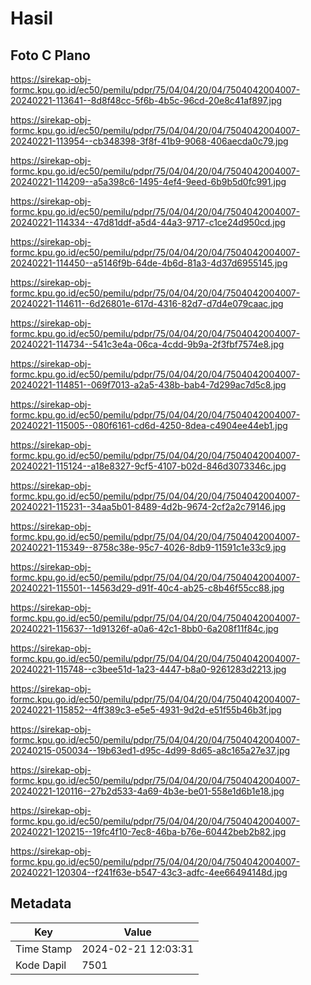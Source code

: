 # Hasil

## Foto C Plano

https://sirekap-obj-formc.kpu.go.id/ec50/pemilu/pdpr/75/04/04/20/04/7504042004007-20240221-113641--8d8f48cc-5f6b-4b5c-96cd-20e8c41af897.jpg

https://sirekap-obj-formc.kpu.go.id/ec50/pemilu/pdpr/75/04/04/20/04/7504042004007-20240221-113954--cb348398-3f8f-41b9-9068-406aecda0c79.jpg

https://sirekap-obj-formc.kpu.go.id/ec50/pemilu/pdpr/75/04/04/20/04/7504042004007-20240221-114209--a5a398c6-1495-4ef4-9eed-6b9b5d0fc991.jpg

https://sirekap-obj-formc.kpu.go.id/ec50/pemilu/pdpr/75/04/04/20/04/7504042004007-20240221-114334--47d81ddf-a5d4-44a3-9717-c1ce24d950cd.jpg

https://sirekap-obj-formc.kpu.go.id/ec50/pemilu/pdpr/75/04/04/20/04/7504042004007-20240221-114450--a5146f9b-64de-4b6d-81a3-4d37d6955145.jpg

https://sirekap-obj-formc.kpu.go.id/ec50/pemilu/pdpr/75/04/04/20/04/7504042004007-20240221-114611--6d26801e-617d-4316-82d7-d7d4e079caac.jpg

https://sirekap-obj-formc.kpu.go.id/ec50/pemilu/pdpr/75/04/04/20/04/7504042004007-20240221-114734--541c3e4a-06ca-4cdd-9b9a-2f3fbf7574e8.jpg

https://sirekap-obj-formc.kpu.go.id/ec50/pemilu/pdpr/75/04/04/20/04/7504042004007-20240221-114851--069f7013-a2a5-438b-bab4-7d299ac7d5c8.jpg

https://sirekap-obj-formc.kpu.go.id/ec50/pemilu/pdpr/75/04/04/20/04/7504042004007-20240221-115005--080f6161-cd6d-4250-8dea-c4904ee44eb1.jpg

https://sirekap-obj-formc.kpu.go.id/ec50/pemilu/pdpr/75/04/04/20/04/7504042004007-20240221-115124--a18e8327-9cf5-4107-b02d-846d3073346c.jpg

https://sirekap-obj-formc.kpu.go.id/ec50/pemilu/pdpr/75/04/04/20/04/7504042004007-20240221-115231--34aa5b01-8489-4d2b-9674-2cf2a2c79146.jpg

https://sirekap-obj-formc.kpu.go.id/ec50/pemilu/pdpr/75/04/04/20/04/7504042004007-20240221-115349--8758c38e-95c7-4026-8db9-11591c1e33c9.jpg

https://sirekap-obj-formc.kpu.go.id/ec50/pemilu/pdpr/75/04/04/20/04/7504042004007-20240221-115501--14563d29-d91f-40c4-ab25-c8b46f55cc88.jpg

https://sirekap-obj-formc.kpu.go.id/ec50/pemilu/pdpr/75/04/04/20/04/7504042004007-20240221-115637--1d91326f-a0a6-42c1-8bb0-6a208f11f84c.jpg

https://sirekap-obj-formc.kpu.go.id/ec50/pemilu/pdpr/75/04/04/20/04/7504042004007-20240221-115748--c3bee51d-1a23-4447-b8a0-9261283d2213.jpg

https://sirekap-obj-formc.kpu.go.id/ec50/pemilu/pdpr/75/04/04/20/04/7504042004007-20240221-115852--4ff389c3-e5e5-4931-9d2d-e51f55b46b3f.jpg

https://sirekap-obj-formc.kpu.go.id/ec50/pemilu/pdpr/75/04/04/20/04/7504042004007-20240215-050034--19b63ed1-d95c-4d99-8d65-a8c165a27e37.jpg

https://sirekap-obj-formc.kpu.go.id/ec50/pemilu/pdpr/75/04/04/20/04/7504042004007-20240221-120116--27b2d533-4a69-4b3e-be01-558e1d6b1e18.jpg

https://sirekap-obj-formc.kpu.go.id/ec50/pemilu/pdpr/75/04/04/20/04/7504042004007-20240221-120215--19fc4f10-7ec8-46ba-b76e-60442beb2b82.jpg

https://sirekap-obj-formc.kpu.go.id/ec50/pemilu/pdpr/75/04/04/20/04/7504042004007-20240221-120304--f241f63e-b547-43c3-adfc-4ee66494148d.jpg


## Metadata

| Key        | Value               |
| ---------- | ------------------- |
| Time Stamp | 2024-02-21 12:03:31 |
| Kode Dapil | 7501                |



